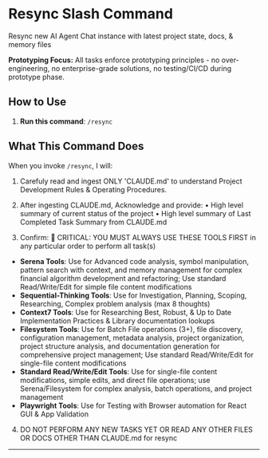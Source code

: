 # Resync Slash Command

Resync new AI Agent Chat instance with latest project state, docs, & memory files

**Prototyping Focus:** All tasks enforce prototyping principles - no over-engineering, no enterprise-grade solutions, no testing/CI/CD during prototype phase.

## How to Use

1. **Run this command**: `/resync`

## What This Command Does

When you invoke `/resync`, I will:

1. Carefuly read and ingest ONLY 'CLAUDE.md' to understand Project Development Rules & Operating Procedures. 

2. After ingesting CLAUDE.md, Acknowledge and provide:
• High level summary of current status of the project
• High level summary of Last Completed Task Summary from CLAUDE.md

3. Confirm: 🔴 CRITICAL: YOU MUST ALWAYS USE THESE TOOLS FIRST in any particular order to perform all task(s)

- __Serena Tools__: Use for Advanced code analysis, symbol manipulation, pattern search with context, and memory management for complex financial algorithm development and refactoring; Use standard Read/Write/Edit for simple file content modifications
- __Sequential-Thinking Tools__: Use for Investigation, Planning, Scoping, Researching, Complex problem analysis (max 8 thoughts)
- __Context7 Tools__: Use for Researching Best, Robust, & Up to Date Implementation Practices & Library documentation lookups
- __Filesystem Tools__: Use for Batch File operations (3+), file discovery, configuration management, metadata analysis, project organization, project structure analysis, and documentation generation for comprehensive project management; Use standard Read/Write/Edit for single-file content modifications
- __Standard Read/Write/Edit Tools__: Use for single-file content modifications, simple edits, and direct file operations; use Serena/Filesystem for complex analysis, batch operations, and project management
- __Playwright Tools__: Use for Testing with Browser automation for React GUI & App Validation

4. DO NOT PERFORM ANY NEW TASKS YET OR READ ANY OTHER FILES OR DOCS OTHER THAN CLAUDE.md for resync

---
